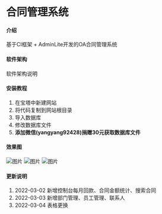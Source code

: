 # 合同管理系统

#### 介绍
基于CI框架 + AdminLite开发的OA合同管理系统

#### 软件架构
软件架构说明


#### 安装教程

1.  在宝塔中新建网站
2.  将代码复制到网站根目录
3.  导入数据库
4.  修改数据库文件
5.  **添加微信(yangyang92428)捐赠30元获取数据库文件**

#### 效果图

![图片](https://github.com/yangsphp/contract-master/blob/main/screenshoot/1.png)
![图片](https://github.com/yangsphp/contract-master/blob/main/screenshoot/2.png)
![图片](https://github.com/yangsphp/contract-master/blob/main/screenshoot/3.png)

#### 更新说明

1.  2022-03-02 新增控制台每月回款、合同金额统计、搜索合同
2.  2022-03-03 新增部门管理、员工管理、联系人
3.  2022-03-04 表格更换

